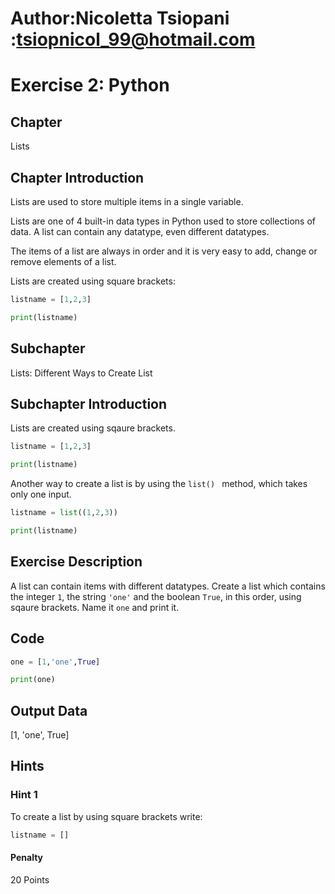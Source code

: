# Author:Nicoletta Tsiopani :tsiopnicol_99@hotmail.com

# Exercise 2: Python

## Chapter
Lists

## Chapter Introduction
Lists are used to store multiple items in a single variable.

Lists are one of 4 built-in data types in Python used to store collections of data. A list can contain any datatype, even different datatypes.

The items of a list are always in order and it is very easy to add, change or remove elements of a list.

Lists are created using square brackets:

```python
listname = [1,2,3]

print(listname)
```

## Subchapter
Lists: Different Ways to Create List

## Subchapter Introduction
Lists are created using sqaure brackets.

```python
listname = [1,2,3]

print(listname)
```

Another way to create a list is by using the `list() ` method, which takes only one input.

```python
listname = list((1,2,3))

print(listname)
```

## Exercise Description
A list can contain items with different datatypes. Create a list which contains the integer `1`, the string `'one'` and the boolean `True`, in this order, using sqaure brackets. Name it `one` and print it.

## Code
```python
one = [1,'one',True]

print(one)
```
## Output Data
[1, 'one', True]


## Hints

### Hint 1
To create a list by using square brackets write:
```python
listname = []
```

#### Penalty
20 Points